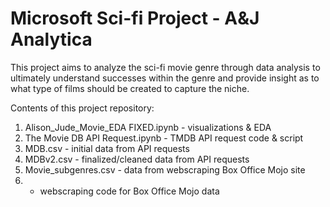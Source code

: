# Microsoft Sci-fi Project - A&J Analytica
This project aims to analyze the sci-fi movie genre through data analysis to ultimately understand successes within the genre and provide insight as to what type of films should be created to capture the niche. 




Contents of this project repository:

1. Alison_Jude_Movie_EDA FIXED.ipynb - visualizations & EDA
2. The Movie DB API Request.ipynb - TMDB API request code & script
3. MDB.csv - initial data from API requests
4. MDBv2.csv - finalized/cleaned data from API requests
5. Movie_subgenres.csv - data from webscraping Box Office Mojo site
6. - webscraping code for Box Office Mojo data
